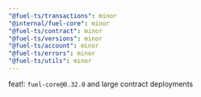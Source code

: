 ```yaml
---
"@fuel-ts/transactions": minor
"@internal/fuel-core": minor
"@fuel-ts/contract": minor
"@fuel-ts/versions": minor
"@fuel-ts/account": minor
"@fuel-ts/errors": minor
"@fuel-ts/utils": minor
---
```


feat!: `fuel-core@0.32.0` and large contract deployments

